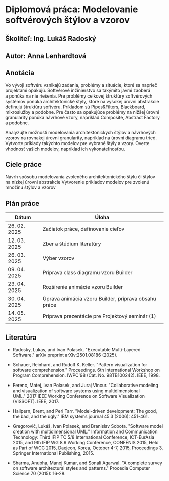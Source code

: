 
# Diplomová práca: Modelovanie softvérových štýlov a vzorov
## Školiteľ: Ing. Lukáš Radoský
## Autor: Anna Lenhardtová

## Anotácia
Vo vývoji softvéru vznikajú zadania, problémy a situácie, ktoré sa naprieč projektami opakujú. Softvérové inžinierstvo sa takýmito javmi zaoberá a ponúka na nie riešenia. Pre problémy celkovej štruktúry softvérových systémov ponúka architektonické štýly, ktoré na vysokej úrovni abstrakcie definujú štruktúru softvéru. Príkladom sú Pipes&Filters, Blackboard, mikroslužby a podobne. Pre často sa opakujúce problémy na nižšej úrovni granularity ponúka návrhové vzory, napríklad Composite, Abstract Factory a podobne.

Analyzujte možnosti modelovania architektonických štýlov a návrhových vzorov na rovnakej úrovni granularity, napríklad na úrovni diagramu tried. Vytvorte príklady takýchto modelov pre vybrané štýly a vzory. Overte vhodnosť vašich modelov, napríklad ich vykonateľnosťou.

## Ciele práce
Návrh spôsobu modelovania zvoleného architektonického štýlu či štýlov na nízkej úrovni abstrakcie
Vytvorenie príkladov modelov pre zvolenú množinu štýlov a vzorov

## Plán práce

| Dátum        | Úloha                        |
|-------------|----------------------------------------|
| 26. 02. 2025 | Začiatok práce, definovanie cieľov    |
| 12. 03. 2025 | Zber a štúdium literatúry              |
| 26. 03. 2025 | Výber vzorov             |
| 09. 04. 2025 | Príprava class diagramu vzoru Builder |
| 23. 04. 2025 | Rozšírenie animácie vzoru Builder |
| 30. 04. 2025 | Úprava animácia vzoru Builder, príprava obsahu práce |
| 14. 05. 2025 | Príprava prezentácie pre Projektový seminár (1)|

## Literatúra

* Radosky, Lukas, and Ivan Polasek. "Executable Multi-Layered Software." arXiv preprint arXiv:2501.08186 (2025).

* Schauer, Reinhard, and Rudolf K. Keller. "Pattern visualization for software comprehension." Proceedings. 6th International Workshop on Program Comprehension. IWPC'98 (Cat. No. 98TB100242). IEEE, 1998.

* Ferenc, Matej, Ivan Polasek, and Juraj Vincur. "Collaborative modeling and visualization of software systems using multidimensional UML." 2017 IEEE Working Conference on Software Visualization (VISSOFT). IEEE, 2017.

* Hailpern, Brent, and Peri Tarr. "Model-driven development: The good, the bad, and the ugly." IBM systems journal 45.3 (2006): 451-461.

* Gregorovič, Lukáš, Ivan Polasek, and Branislav Sobota. "Software model creation with multidimensional UML." Information and Communication Technology: Third IFIP TC 5/8 International Conference, ICT-EurAsia 2015, and 9th IFIP WG 8.9 Working Conference, CONFENIS 2015, Held as Part of WCC 2015, Daejeon, Korea, October 4-7, 2015, Proceedings 3. Springer International Publishing, 2015.

* Sharma, Anubha, Manoj Kumar, and Sonali Agarwal. "A complete survey on software architectural styles and patterns." Procedia Computer Science 70 (2015): 16-28.

